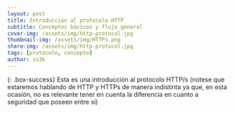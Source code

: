 ```yaml
---
layout: post
title: Introducción al protocolo HTTP
subtitle: Conceptos básicos y flujo general
cover-img: /assets/img/http-protocol.jpg
thumbnail-img: /assets/img/HTTPs.png
share-img: /assets/img/http-protocol.jpg
tags: [protocolo, concepto]
author: ss3k
---
```


{: .box-success}
Esta es una introducción al protocolo HTTP/s (notese que estaremos hablando de HTTP y HTTPs de manera indistinta ya que, en esta ocasión, no es relevante tener en cuenta la diferencia en cuanto a seguridad que poseen entre sí)
